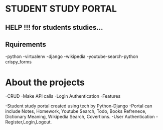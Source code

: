 # STUDENT STUDY PORTAL

## HELP !!! for students studies...

## Rquirements 

-python
-virtualenv
-django
-wikipedia
-youtube-search-python
crispy_forms

# About the projects

-CRUD
-Make API calls
-Login Authentication
-Features


-Student study portal created using tech by Python-Django
-Portal can include Notes, Homework, Youtube Search, Todo, Books Refrenece, Dictionary Meaning, Wikipedia    Search, Covertions.
-User Authentication - Register,Login,Logout.

